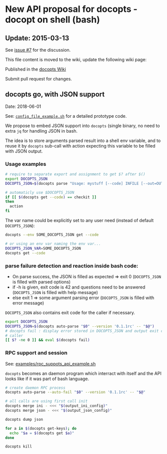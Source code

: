 # New API proposal for docopts - docopt on shell (bash)

## Update: 2015-03-13

See [issue #7](https://github.com/docopt/docopts/issues/7) for the discussion.

This file content is moved to the wiki, update the following wiki page:

Published in the [docopts Wiki](https://github.com/docopt/docopts/wiki)

Submit pull request for changes.

## docopts go, with JSON support
Date: 2018-06-01

See: [`config_file_example.sh`](examples/config_file_example.sh) for a detailed prototype code.

We propose to embed JSON support into `docopts` (single binary, no need to extra `jq` for handling
JSON in bash.

The idea is to store arguments parsed result into a shell env variable, and to reuse it by
`docopts` sub-call with action expecting this variable to be filled with JSON output.

### Usage examples

```bash
# require to separate export and assignment to get $? after $()
export DOCOPTS_JSON
DOCOPTS_JSON=$(docopts parse "Usage: mystuff [--code] INFILE [--out=OUTFILE]" -- "$@")

# automaticly use $DOCOPTS_JSON
if [[ $(docopts get --code) == checkit ]]
then
  action
fi
```

The var name could be explicitly set to any user need (instead of default `DOCOPTS_JSON`):

```bash
docopts --env SOME_DOCOPTS_JSON get --code

# or using an env var naming the env var...
DOCOPTS_JSON_VAR=SOME_DOCOPTS_JSON
docopts get --code
```

### parse failure detection and reaction inside bash code:

* On parse success, the JSON is filled as expected => exit 0 (`DOCOPTS_JSON` is filled with parsed options)
* if -h is given, exit code is 42 and questions need to be answered (`DOCOPTS_JSON` is filled with help message)
* else exit 1 => some argument parsing error (`DOCOPTS_JSON` is filled with error message)

`DOCOPTS_JSON` also contains exit code for the caller if necessary.

```bash
export DOCOPTS_JSON
DOCOPTS_JSON=$(docopts auto-parse "$0" --version '0.1.1rc' -- "$@")
# docopts fail : display error stored in DOCOPTS_JSON and output exit code for
# caller
[[ $? -ne 0 ]] && eval $(docopts fail)
```

### RPC support and session

See: [examples/rpc_suppots_api_example.sh](examples/rpc_suppots_api_example.sh)

`docopts` becomes an daemon program which interract with itself and the API looks like if it was part of bash language.


```bash
# create daemon RPC process
docopts auto-parse --auto-fail "$0" --version '0.1.1rc' -- "$@"

# all calls are using first call init
docopts merge ini - <<< "$(output_ini_config)"
docopts merge json - <<< "$(output_json_config)"

docopts dump json

for a in $(docopts get-keys); do
  echo "$a = $(docopts get $a)"
done

docopts kill
```
